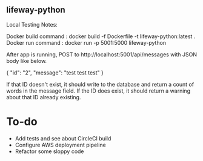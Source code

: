 ## lifeway-python

Local Testing Notes:

Docker build command : docker build -f Dockerfile -t lifeway-python:latest .
Docker run command : docker run -p 5001:5000 lifeway-python

After app is running, POST to http://localhost:5001/api/messages with JSON body like below.

{
    "id": "2",
    "message": "test test test"
}

If that ID doesn't exist, it should write to the database and return a count of words in the message field.
If the ID does exist, it should return a warning about that ID already existing.


# To-do
- Add tests and see about CircleCI build
- Configure AWS deployment pipeline
- Refactor some sloppy code
